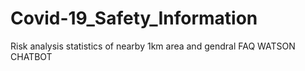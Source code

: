 # Covid-19_Safety_Information
Risk analysis statistics of nearby 1km area and gendral FAQ WATSON CHATBOT

